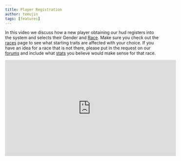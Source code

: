 ```yaml
---
title: Player Registration
author: temujin
tags: [features]
---
```

In this video we discuss how a new player obtaining our hud registers into the system and selects their Gender and [Race](https://slcolonies.com/docs/races/). Make sure you check out the [races](https://slcolonies.com/docs/races/) page to see what starting traits are affected with your choice. If you have an idea for a race that is not there, please put in the request on our [forums](https://forum.slcolonies.com) and include what [stats](https://slcolonies.com/docs/races/) you believe would make sense for that race.

<iframe width="560" height="315" src="https://www.youtube.com/embed/HPXPN6hteeg" title="YouTube video player" frameborder="0" allow="accelerometer; autoplay; clipboard-write; encrypted-media; gyroscope; picture-in-picture" allowfullscreen></iframe>
